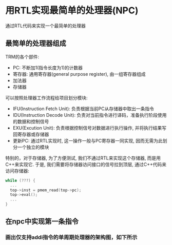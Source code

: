 # 用RTL实现最简单的处理器(NPC)
通过RTL代码来实现一个最简单的处理器

## 最简单的处理器组成
TRM的各个部件:
- PC: 不断加1(指令长度为1)的计数器
- 寄存器: 通用寄存器(general purpose register), 由一组寄存器组成
- 加法器
- 存储器

可以按照处理器工作流程给项目划分模块:
- IFU(Instruction Fetch Unit): 负责根据当前PC从存储器中取出一条指令
- IDU(Instruction Decode Unit): 负责对当前指令进行译码，准备执行阶段使用的数据和控制信号
- EXU(Excution Unit): 负责根据控制信号对数据进行执行操作, 并将执行结果写回寄存器或存储器
- 更新PC: 通过RTL实现时, 这一操作一般与PC寄存器一同实现, 因而无需为此划分一个独立的模块

特别的，对于存储器, 为了方便测试, 我们不通过RTL来实现这个存储器, 而是用C++来实现它. 于是, 我们需要将存储器访问接口的信号拉到顶层, 通过C++代码来访问存储器:

```cpp
while (???) {
  ...
  top->inst = pmem_read(top->pc);
  top->eval();
  ...
}
```

## 在npc中实现第一条指令
### 画出仅支持addi指令的单周期处理器的架构图，如下所示